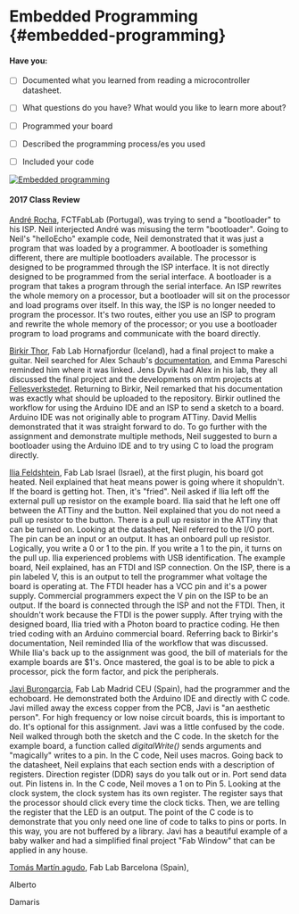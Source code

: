 # Embedded Programming {#embedded-programming}

#### Have you:

* [ ] Documented what you learned from reading a microcontroller datasheet.

* [ ] What questions do you have? What would you like to learn more about?

* [ ] Programmed your board

* [ ] Described the programming process/es you used

* [ ] Included your code


[![Embedded programming](https://img.youtube.com/vi/wdKsoC5_NIc/0.jpg)](https://www.youtube.com/watch?v=wdKsoC5_NIc "Embedded programming")

#### 2017 Class Review

[André Rocha](http://archive.fabacademy.org/archives/2017/fablabfct/students/329/week1a.html), FCTFabLab (Portugal), was trying to send a "bootloader" to his ISP. Neil interjected André was misusing the term "bootloader". Going to Neil's "helloEcho" example code, Neil demonstrated that it was just a program that was loaded by a programmer. A bootloader is something different, there are multiple bootloaders available. The processor is designed to be programmed through the ISP interface. It is not directly designed to be programmed from the serial interface. A bootloader is a program that takes a program through the serial interface. An ISP rewrites the whole memory on a processor, but a bootloader will sit on the processor and load programs over itself. In this way, the ISP is no longer needed to program the processor. It's two routes, either you use an ISP to program and rewrite the whole memory of the processor; or you use a bootloader program to load programs and communicate with the board directly.

[Birkir Thor](http://archive.fabacademy.org/archives/2017/fablabhornafjordur/students/201/week8.html), Fab Lab Hornafjordur (Iceland), had a final project to make a guitar. Neil searched for Alex Schaub's [documentation](http://academy.cba.mit.edu/classes/applications_implications/musical_instruments/index.html), and Emma Pareschi reminded him where it was linked. Jens Dyvik had Alex in his lab, they all discussed the final project and the developments on mtm projects at [Fellesverkstedet](https://www.fablabs.io/labs/fellesverkstedet). Returning to Birkir, Neil remarked that his documentation was exactly what should be uploaded to the repository. Birkir outlined the workflow for using the Arduino IDE and an ISP to send a sketch to a board. Arduino IDE was not originally able to program ATTiny. David Mellis demonstrated that it was straight forward to do. To go further with the assignment and demonstrate multiple methods, Neil suggested to burn a bootloader using the Arduino IDE and to try using C to load the program directly.

[Ilia Feldshtein](http://archive.fabacademy.org/archives/2017/fablabisrael/students/104/week8.html), Fab Lab Israel (Israel), at the first plugin, his board got heated. Neil explained that heat means power is going where it shopuldn't. If the board is getting hot. Then, it's "fried". Neil asked if Ilia left off the external pull up resistor on the example board. Ilia said that he left one off between the ATTiny and the button. Neil explained that you do not need a pull up resistor to the button. There is a pull up resistor in the ATTiny that can be turned on. Looking at the datasheet, Neil referred to the I/O port. The pin can be an input or an output. It has an onboard pull up resistor. Logically, you write a 0 or 1 to the pin. If you write a 1 to the pin, it turns on the pull up. Ilia experienced problems with USB identification. The example board, Neil explained, has an FTDI and ISP connection. On the ISP, there is a pin labeled V, this is an output to tell the programmer what voltage the board is operating at. The FTDI header has a VCC pin and it's a power supply. Commercial programmers expect the V pin on the ISP to be an output. If the board is connected through the ISP and not the FTDI. Then, it shouldn't work because the FTDI is the power supply. After trying with the designed board, Ilia tried with a Photon board to practice coding. He then tried coding with an Arduino commercial board. Referring back to Birkir's documentation, Neil reminded Ilia of the workflow that was discussed. While Ilia's back up to the assignment was good, the bill of materials for the example boards are $1's. Once mastered, the goal is to be able to pick a processor, pick the form factor, and pick the peripherals. 

[Javi Burongarcia](http://archive.fabacademy.org/archives/2017/fablabmadridceu/students/257/8-week-embedded-programming.html), Fab Lab Madrid CEU (Spain), had the programmer and the echoboard. He demonstrated both the Arduino IDE and directly with C code. Javi milled away the excess copper from the PCB, Javi is "an aesthetic person". For high frequency or low noise circuit boards, this is important to do. It's optional for this assignment. Javi was a little confused by the code. Neil walked through both the sketch and the C code. In the sketch for the example board, a function called _digitalWrite()_ sends arguments and "magically" writes to a pin. In the C code, Neil uses macros. Going back to the datasheet, Neil explains that each section ends with a description of registers. Direction register (DDR) says do you talk out or in. Port send data out. Pin listens in. In the C code, Neil moves a 1 on to Pin 5. Looking at the clock system, the clock system has its own register. The register says that the processor should click every time the clock ticks. Then, we are telling the register that the LED is an output. The point of the C code is to demonstrate that you only need one line of code to talks to pins or ports. In this way, you are not buffered by a library. Javi has a beautiful example of a baby walker and had a simplified final project "Fab Window" that can be applied in any house.

[Tomás Martín agudo](), Fab Lab Barcelona (Spain), 

Alberto

Damaris


